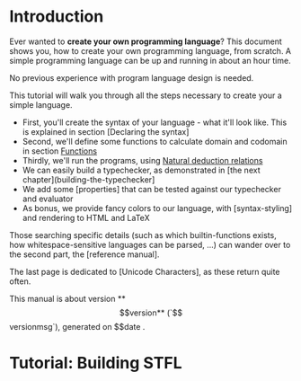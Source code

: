 
 Introduction
==============

Ever wanted to __create your own programming language__? This document shows you, how to create your own programming language, from scratch. A simple programming language can be up and running in about an hour time.

No previous experience with program language design is needed.

This tutorial will walk you through all the steps necessary to create your a simple language.

 - First, you'll create the syntax of your language - what it'll look like. This is explained in section [Declaring the syntax]
 - Second, we'll define some functions to calculate domain and codomain in section [Functions](functions)
 - Thirdly, we'll run the programs, using [Natural deduction relations](relations-and-rules-building-the-evaluator)
 - We can easily build a typechecker, as demonstrated in [the next chapter](building-the-typechecker]
 - We add some [properties] that can be tested against our typechecker and evaluator
 - As bonus, we provide fancy colors to our language, with [syntax-styling] and rendering to HTML and LaTeX


Those searching specific details (such as which builtin-functions exists, how whitespace-sensitive languages can be parsed, ...) can wander over to the second part, the [reference manual].

The last page is dedicated to [Unicode Characters], as these return quite often.

This manual is about version **$$version** (`$$versionmsg`), generated on $$date .
 

 Tutorial: Building STFL
=========================

